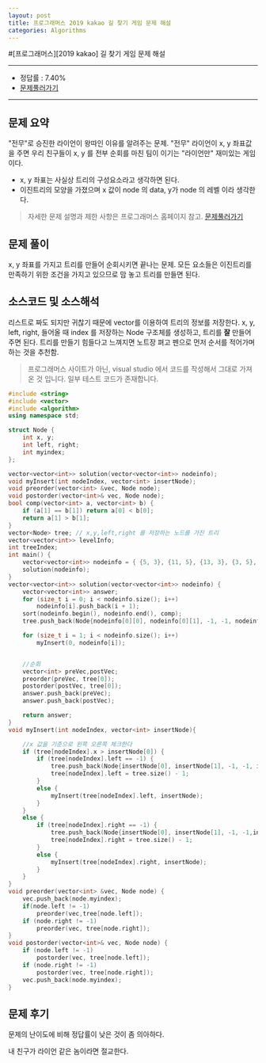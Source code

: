 ```yaml
---
layout: post
title: 프로그래머스 2019 kakao 길 찾기 게임 문제 해설
categories: Algorithms
---
```


#[프로그래머스][2019 kakao] 길 찾기 게임 문제 해설

---

- 정답률 : 7.40%
- [문제풀러가기](https://programmers.co.kr/learn/courses/30/lessons/42892)

---

## 문제 요약

"전무"로 승진한 라이언이 왕따인 이유를 알려주는 문제.
"전무" 라이언이 x, y 좌표값을 주면 우리 친구들이 x, y 를 전부 순회를 마친 팀이 이기는 "라이언만" 재미있는 게임이다.

- x, y 좌표는 사실상 트리의 구성요소라고 생각하면 된다.
- 이진트리의 모양을 가졌으며 x 값이 node 의 data, y가 node 의 레벨 이라 생각한다.

> 자세한 문제 설명과 제한 사항은 프로그래머스 홈페이지 참고. [문제풀러가기](https://programmers.co.kr/learn/courses/30/lessons/42892)

## 문제 풀이

x, y 좌표를 가지고 트리를 만들어 순회시키면 끝나는 문제.
모든 요소들은 이진트리를 만족하기 위한 조건을 가지고 있으므로 맘 놓고 트리를 만들면 된다.

## 소스코드 및 소스해석

리스트로 짜도 되지만 귀찮기 때문에 vector를 이용하여 트리의 정보를 저장한다.
x, y, left, right, 들어올 때 index 를 저장하는 Node 구조체를 생성하고, 트리를 **잘** 만들어 주면 된다. 트리를 만들기 힘들다고 느껴지면 노트장 펴고 펜으로 먼저 순서를 적어가며 하는 것을 추천함.

> 프로그래머스 사이트가 아닌, visual studio 에서 코드를 작성해서 그대로 가져온 것 입니다. 일부 테스트 코드가 존재합니다.

```cpp
#include <string>
#include <vector>
#include <algorithm>
using namespace std;

struct Node {
    int x, y;
    int left, right;
    int myindex;
};

vector<vector<int>> solution(vector<vector<int>> nodeinfo);
void myInsert(int nodeIndex, vector<int> insertNode);
void preorder(vector<int> &vec, Node node);
void postorder(vector<int>& vec, Node node);
bool comp(vector<int> a, vector<int> b) {
    if (a[1] == b[1]) return a[0] < b[0];
    return a[1] > b[1];
}
vector<Node> tree; // x,y,left,right 를 저장하는 노드를 가진 트리
vector<vector<int>> levelInfo;
int treeIndex;
int main() {
    vector<vector<int>> nodeinfo = { {5, 3}, {11, 5}, {13, 3}, {3, 5}, {6, 1}, {1, 3}, {8, 6}, {7, 2}, {2, 2} };
    solution(nodeinfo);
}
vector<vector<int>> solution(vector<vector<int>> nodeinfo) {
    vector<vector<int>> answer;
    for (size_t i = 0; i < nodeinfo.size(); i++)
        nodeinfo[i].push_back(i + 1);
    sort(nodeinfo.begin(), nodeinfo.end(), comp);
    tree.push_back(Node{nodeinfo[0][0], nodeinfo[0][1], -1, -1, nodeinfo[0][2]});

    for (size_t i = 1; i < nodeinfo.size(); i++)
        myInsert(0, nodeinfo[i]);


    //순회
    vector<int> preVec,postVec;
    preorder(preVec, tree[0]);
    postorder(postVec, tree[0]);
    answer.push_back(preVec);
    answer.push_back(postVec);

    return answer;
}
void myInsert(int nodeIndex, vector<int> insertNode){

    //x 값을 기준으로 왼쪽 오른쪽 체크한다
    if (tree[nodeIndex].x > insertNode[0]) {
        if (tree[nodeIndex].left == -1) {
            tree.push_back(Node{insertNode[0], insertNode[1], -1, -1, insertNode[2] });
            tree[nodeIndex].left = tree.size() - 1;
        }
        else {
            myInsert(tree[nodeIndex].left, insertNode);
        }
    }
    else {
        if (tree[nodeIndex].right == -1) {
            tree.push_back(Node{insertNode[0], insertNode[1], -1, -1,insertNode[2] });
            tree[nodeIndex].right = tree.size() - 1;
        }
        else {
            myInsert(tree[nodeIndex].right, insertNode);
        }
    }
}
void preorder(vector<int> &vec, Node node) {
    vec.push_back(node.myindex);
    if(node.left != -1)
        preorder(vec,tree[node.left]);
    if (node.right != -1)
        preorder(vec, tree[node.right]);
}
void postorder(vector<int>& vec, Node node) {
    if (node.left != -1)
        postorder(vec, tree[node.left]);
    if (node.right != -1)
        postorder(vec, tree[node.right]);
    vec.push_back(node.myindex);
}
```

## 문제 후기

문제의 난이도에 비해 정답률이 낮은 것이 좀 의아하다.

내 친구가 라이언 같은 놈이라면 절교한다.
